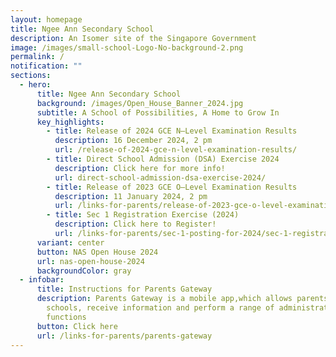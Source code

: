```yaml
---
layout: homepage
title: Ngee Ann Secondary School
description: An Isomer site of the Singapore Government
image: /images/small-school-Logo-No-background-2.png
permalink: /
notification: ""
sections:
  - hero:
      title: Ngee Ann Secondary School
      background: /images/Open_House_Banner_2024.jpg
      subtitle: A School of Possibilities, A Home to Grow In
      key_highlights:
        - title: Release of 2024 GCE N–Level Examination Results
          description: 16 December 2024, 2 pm
          url: /release-of-2024-gce-n-level-examination-results/
        - title: Direct School Admission (DSA) Exercise 2024
          description: Click here for more info!
          url: direct-school-admission-dsa-exercise-2024/
        - title: Release of 2023 GCE O–Level Examination Results
          description: 11 January 2024, 2 pm
          url: /links-for-parents/release-of-2023-gce-o-level-examination-results/
        - title: Sec 1 Registration Exercise (2024)
          description: Click here to Register!
          url: /links-for-parents/sec-1-posting-for-2024/sec-1-registration-exercise-2024-intake/
      variant: center
      button: NAS Open House 2024
      url: nas-open-house-2024
      backgroundColor: gray
  - infobar:
      title: Instructions for Parents Gateway
      description: Parents Gateway is a mobile app,which allows parents to engage with
        schools, receive information and perform a range of administrative
        functions
      button: Click here
      url: /links-for-parents/parents-gateway
---
```

